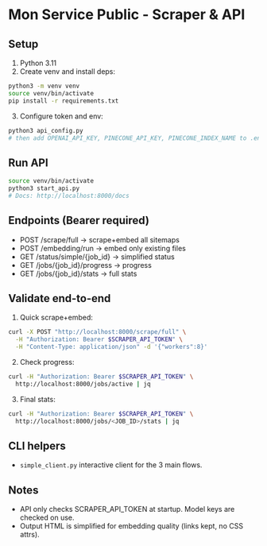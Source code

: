 # Mon Service Public - Scraper & API

## Setup

1. Python 3.11
2. Create venv and install deps:

```bash
python3 -m venv venv
source venv/bin/activate
pip install -r requirements.txt
```

3. Configure token and env:

```bash
python3 api_config.py
# then add OPENAI_API_KEY, PINECONE_API_KEY, PINECONE_INDEX_NAME to .env if not already
```

## Run API

```bash
source venv/bin/activate
python3 start_api.py
# Docs: http://localhost:8000/docs
```

## Endpoints (Bearer required)

- POST /scrape/full → scrape+embed all sitemaps
- POST /embedding/run → embed only existing files
- GET /status/simple/{job_id} → simplified status
- GET /jobs/{job_id}/progress → progress
- GET /jobs/{job_id}/stats → full stats

## Validate end-to-end

1. Quick scrape+embed:

```bash
curl -X POST "http://localhost:8000/scrape/full" \
  -H "Authorization: Bearer $SCRAPER_API_TOKEN" \
  -H "Content-Type: application/json" -d '{"workers":8}'
```

2. Check progress:

```bash
curl -H "Authorization: Bearer $SCRAPER_API_TOKEN" \
  http://localhost:8000/jobs/active | jq
```

3. Final stats:

```bash
curl -H "Authorization: Bearer $SCRAPER_API_TOKEN" \
  http://localhost:8000/jobs/<JOB_ID>/stats | jq
```

## CLI helpers

- `simple_client.py` interactive client for the 3 main flows.

## Notes

- API only checks SCRAPER_API_TOKEN at startup. Model keys are checked on use.
- Output HTML is simplified for embedding quality (links kept, no CSS attrs).
